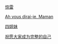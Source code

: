 

[惊雷](https://tengyueyang.github.io/article/2021-1-28-惊雷)

[Ah vous dirai-je, Maman](https://tengyueyang.github.io/article/2021-1-29-star)

[四姐妹](https://tengyueyang.github.io/article/2021-2-5-四姐妹)

[祝愿大家成为完整的自己](https://tengyueyang.github.io/article/2021-2-11-祝愿大家成为完整的自己)